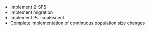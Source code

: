 - Implement 2-SFS
- Implement migration
- Implement Psi-coalescent
- Complete implementation of continuous population size changes